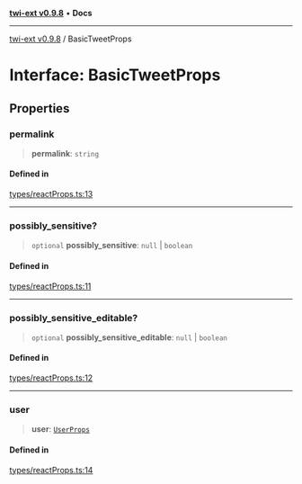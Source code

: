[**twi-ext v0.9.8**](../README.md) • **Docs**

***

[twi-ext v0.9.8](../README.md) / BasicTweetProps

# Interface: BasicTweetProps

## Properties

### permalink

> **permalink**: `string`

#### Defined in

[types/reactProps.ts:13](https://github.com/Robot-Inventor/twi-ext/blob/fe225ae86f60058d4dbea270685e7d16b53aa7a0/src/types/reactProps.ts#L13)

***

### possibly\_sensitive?

> `optional` **possibly\_sensitive**: `null` \| `boolean`

#### Defined in

[types/reactProps.ts:11](https://github.com/Robot-Inventor/twi-ext/blob/fe225ae86f60058d4dbea270685e7d16b53aa7a0/src/types/reactProps.ts#L11)

***

### possibly\_sensitive\_editable?

> `optional` **possibly\_sensitive\_editable**: `null` \| `boolean`

#### Defined in

[types/reactProps.ts:12](https://github.com/Robot-Inventor/twi-ext/blob/fe225ae86f60058d4dbea270685e7d16b53aa7a0/src/types/reactProps.ts#L12)

***

### user

> **user**: [`UserProps`](UserProps.md)

#### Defined in

[types/reactProps.ts:14](https://github.com/Robot-Inventor/twi-ext/blob/fe225ae86f60058d4dbea270685e7d16b53aa7a0/src/types/reactProps.ts#L14)
